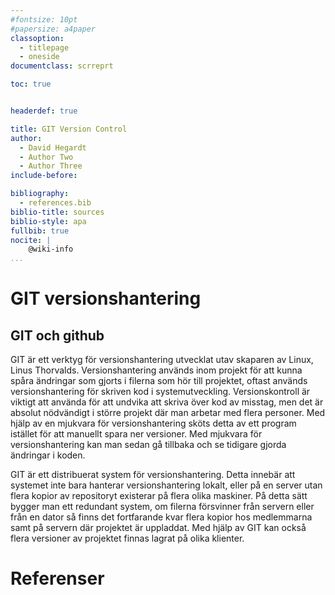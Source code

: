 ```yaml
---
#fontsize: 10pt
#papersize: a4paper
classoption:
  - titlepage
  - oneside
documentclass: scrreprt

toc: true


headerdef: true

title: GIT Version Control
author:
  - David Hegardt
  - Author Two
  - Author Three
include-before:

bibliography:
  - references.bib
biblio-title: sources
biblio-style: apa
fullbib: true
nocite: |
    @wiki-info
...
```

# GIT versionshantering
## GIT och github  
GIT är ett verktyg för versionshantering utvecklat utav skaparen av Linux, Linus Thorvalds. Versionshantering används inom projekt för att kunna spåra ändringar som gjorts i filerna som hör till projektet, oftast används versionshantering för skriven kod i systemutveckling. Versionskontroll är viktigt att använda för att undvika att skriva över kod av misstag, men det är absolut nödvändigt i större projekt där man arbetar med flera personer. Med hjälp av en mjukvara för versionshantering sköts detta av ett program istället för att manuellt spara ner versioner. Med mjukvara för versionshantering kan man sedan gå tillbaka och se tidigare gjorda ändringar i koden.  

GIT är ett distribuerat system för versionshantering. Detta innebär att systemet inte bara hanterar versionshantering lokalt, eller på en server utan flera kopior av repositoryt existerar på flera olika maskiner. På detta sätt bygger man ett redundant system, om filerna försvinner från servern eller från en dator så finns det fortfarande kvar flera kopior hos medlemmarna samt på servern där projektet är uppladdat. Med hjälp av GIT kan också flera versioner av projektet finnas lagrat på olika klienter.



# Referenser  
